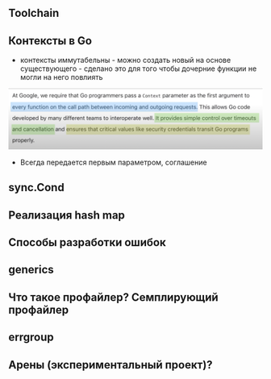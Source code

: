 ## Toolchain

## Контексты в Go
- контексты иммутабельны - можно создать новый на основе существующего - сделано это для того чтобы дочерние функции не могли на него повлиять

![](../1.png)
- Всегда передается первым параметром, соглашение

## sync.Cond
## Реализация hash map
## Способы разработки ошибок
## generics
## Что такое профайлер? Семплирующий профайлер
## errgroup

## Арены (экспериментальный проект)?